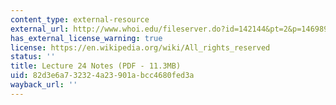 ```yaml
---
content_type: external-resource
external_url: http://www.whoi.edu/fileserver.do?id=142144&pt=2&p=146989
has_external_license_warning: true
license: https://en.wikipedia.org/wiki/All_rights_reserved
status: ''
title: Lecture 24 Notes (PDF - 11.3MB)
uid: 82d3e6a7-3232-4a23-901a-bcc4680fed3a
wayback_url: ''
---
```

